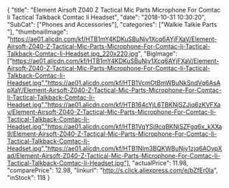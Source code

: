 {
	"title": "Element Airsoft Z040 Z Tactical Mic Parts Microphone For Comtac Ii Tactical Talkback Comtac Ii Headset",
	"date": "2018-10-31 10:30:20",
	"SubCat": ["Phones and Accessories"],
	"categories": ["Walkie Talkie Parts "],
	"thumbnailImage": "https://ae01.alicdn.com/kf/HTB1mY4KDKuSBuNjy1Xcq6AYjFXaV/Element-Airsoft-Z040-Z-Tactical-Mic-Parts-Microphone-For-Comtac-Ii-Tactical-Talkback-Comtac-Ii-Headset.jpg_220x220.jpg",
	"BigImage": ["https://ae01.alicdn.com/kf/HTB1mY4KDKuSBuNjy1Xcq6AYjFXaV/Element-Airsoft-Z040-Z-Tactical-Mic-Parts-Microphone-For-Comtac-Ii-Tactical-Talkback-Comtac-Ii-Headset.jpg","https://ae01.alicdn.com/kf/HTB1VcmOtBmWBuNkSndVq6AsApXaY/Element-Airsoft-Z040-Z-Tactical-Mic-Parts-Microphone-For-Comtac-Ii-Tactical-Talkback-Comtac-Ii-Headset.jpg","https://ae01.alicdn.com/kf/HTB164cYjL6TBKNjSZJiq6zKVFXav/Element-Airsoft-Z040-Z-Tactical-Mic-Parts-Microphone-For-Comtac-Ii-Tactical-Talkback-Comtac-Ii-Headset.jpg","https://ae01.alicdn.com/kf/HTB1VqYSj9cqBKNjSZFgq6x_kXXa9/Element-Airsoft-Z040-Z-Tactical-Mic-Parts-Microphone-For-Comtac-Ii-Tactical-Talkback-Comtac-Ii-Headset.jpg","https://ae01.alicdn.com/kf/HTB1NIm3BQKWBuNjy1zjq6AOypXad/Element-Airsoft-Z040-Z-Tactical-Mic-Parts-Microphone-For-Comtac-Ii-Tactical-Talkback-Comtac-Ii-Headset.jpg"],
	"actualPrice": 11.98,
	"comparePrice": 12.98,
	"linkurl": "http://s.click.aliexpress.com/e/bZfEr0la",
	"inStock": 118
}
